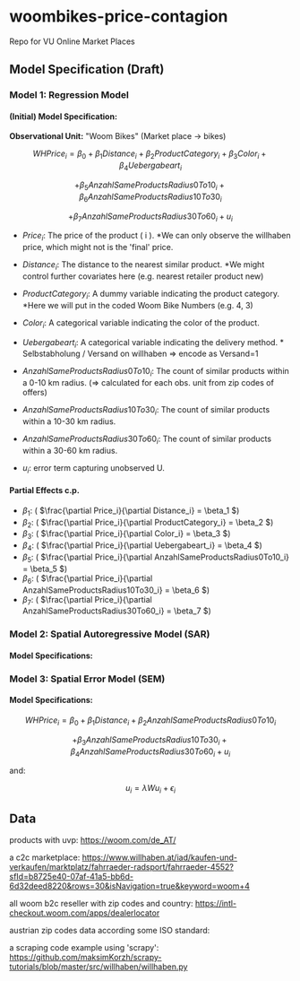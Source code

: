 # woombikes-price-contagion
Repo for VU Online Market Places

## Model Specification (Draft)


### Model 1: Regression Model

#### (Initial) Model Specification: 

**Observational Unit:** "Woom Bikes" (Market place -> bikes)

$$
  WHPrice_i = \beta_0 + \beta_1 Distance_i + \beta_2 ProductCategory_i + \beta_3 Color_i + \beta_4 Uebergabeart_i
$$

$$
 +\beta_5 AnzahlSameProductsRadius0To10_i + \beta_6        
  AnzahlSameProductsRadius10To30_i 
$$

$$
  +\beta_7 AnzahlSameProductsRadius30To60_i + u_i
$$

- $Price_i$: The price of the product \( i \). *We can only observe the willhaben price, which might not is the 'final' price.

- $Distance_i$: The distance to the nearest similar product. *We might control further covariates here (e.g. nearest retailer product new)

- $ProductCategory_i$: A dummy variable indicating the product category. *Here we will put in the coded Woom Bike Numbers (e.g. 4, 3)

- $Color_i$: A categorical variable indicating the color of the product.

- $Uebergabeart_i$: A categorical variable indicating the delivery method. * Selbstabholung / Versand on willhaben => encode as Versand=1

- $AnzahlSameProductsRadius0To10_i$: The count of similar products within a 0-10 km radius. (=> calculated for each obs. unit from zip codes of offers)
- $AnzahlSameProductsRadius10To30_i$: The count of similar products within a 10-30 km radius.
- $AnzahlSameProductsRadius30To60_i$: The count of similar products within a 30-60 km radius.
- $u_i$: error term capturing unobserved U.

#### Partial Effects c.p.

- $\beta_1$: \( $\frac{\partial Price_i}{\partial Distance_i} = \beta_1 \$)
- $\beta_2$: \( $\frac{\partial Price_i}{\partial ProductCategory_i} = \beta_2 \$)
- $\beta_3$: \( $\frac{\partial Price_i}{\partial Color_i} = \beta_3 \$)
- $\beta_4$: \( $\frac{\partial Price_i}{\partial Uebergabeart_i} = \beta_4 \$)
- $\beta_5$: \( $\frac{\partial Price_i}{\partial AnzahlSameProductsRadius0To10_i} = \beta_5 \$)
- $\beta_6$: \( $\frac{\partial Price_i}{\partial AnzahlSameProductsRadius10To30_i} = \beta_6 \$)
- $\beta_7$: \( $\frac{\partial Price_i}{\partial AnzahlSameProductsRadius30To60_i} = \beta_7 \$)


### Model 2: Spatial Autoregressive Model (SAR)

#### Model Specifications: 


### Model 3: Spatial Error Model (SEM)

#### Model Specifications: 

$$
WHPrice_i = \beta_0 + \beta_1 Distance_i + \beta_2 AnzahlSameProductsRadius0To10_i
$$

$$
  +\beta_3 AnzahlSameProductsRadius10To30_i + \beta_4 AnzahlSameProductsRadius30To60_i + u_i
$$

and:

$$
u_i = \lambda W u_i + \epsilon_i
$$




## Data

products with uvp: https://woom.com/de_AT/

a c2c marketplace: https://www.willhaben.at/iad/kaufen-und-verkaufen/marktplatz/fahrraeder-radsport/fahrraeder-4552?sfId=b8725e40-07af-41a5-bb6d-6d32deed8220&rows=30&isNavigation=true&keyword=woom+4

all woom b2c reseller with zip codes and country: https://intl-checkout.woom.com/apps/dealerlocator

austrian zip codes data according some ISO standard:  

a scraping code example using 'scrapy': https://github.com/maksimKorzh/scrapy-tutorials/blob/master/src/willhaben/willhaben.py



